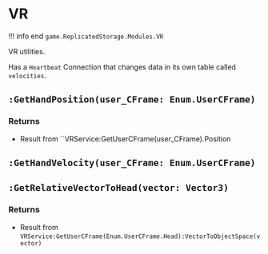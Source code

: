 # VR
!!! info end
    ``game.ReplicatedStorage.Modules.VR``

VR utilities.

Has a ``Heartbeat`` Connection that changes data in its own table called ``velocities``.

## ``:GetHandPosition(user_CFrame: Enum.UserCFrame)``
### Returns
* Result from ``VRService:GetUserCFrame(user_CFrame).Position

## ``:GetHandVelocity(user_CFrame: Enum.UserCFrame)``

## ``:GetRelativeVectorToHead(vector: Vector3)``
### Returns
* Result from ``VRService:GetUserCFrame(Enum.UserCFrame.Head):VectorToObjectSpace(vector)``